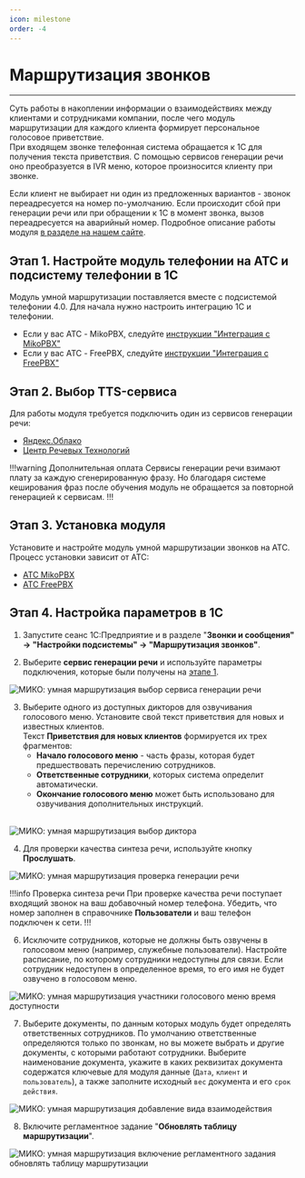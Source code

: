 ```yaml
---
icon: milestone
order: -4
---
```

# Маршрутизация звонков
---
Суть работы в накоплении информации о взаимодействиях между клиентами и сотрудниками компании, после чего модуль маршрутизации для каждого клиента формирует персональное голосовое приветствие. <br> При входящем звонке телефонная система обращается к 1С для получения текста приветствия. С помощью сервисов генерации речи оно преобразуется в IVR меню, которое произносится клиенту при звонке.  

Если клиент не выбирает ни один из предложенных вариантов - звонок переадресуется на номер по-умолчанию. Если происходит сбой при генерации речи или при обращении к 1С в момент звонка, вызов переадресуется на аварийный номер.
Подробное описание работы модуля [в разделе на нашем сайте](https://telefon.miko.ru/products/smart-transfer/).

## Этап 1. Настройте модуль телефонии на АТС и подсистему телефонии в 1С
Модуль умной маршрутизации поставляется вместе с подсистемой телефонии 4.0. Для начала нужно настроить интеграцию 1С и телефонии.
- Если у вас АТС - MikoPBX, следуйте [инструкции "Интеграция с MikoPBX"](/get-started/mikopbx)
- Если у вас АТС - FreePBX, следуйте [инструкции "Интеграция с FreePBX"](/get-started/freepbx)

## Этап 2. Выбор TTS-сервиса

Для работы модуля требуется подключить один из сервисов генерации речи:
- [Яндекс.Облако](yandex-tts)
- [Центр Речевых Технологий](crt-tts)

!!!warning Дополнительная оплата
Сервисы генерации речи взимают плату за каждую сгенерированную фразу. Но благодаря системе кеширования фраз после
обучения модуль не обращается за повторной генерацией к сервисам.
!!!

## Этап 3. Установка модуля

Установите и настройте модуль умной маршрутизации звонков на АТС. Процесс установки зависит от АТС:
- [АТС MikoPBX](/user-guides/routing/smart-ivr-miko)
- [АТС FreePBX](/user-guides/routing/smart-ivr-freepbx)

## Этап 4. Настройка параметров в 1С

1. Запустите сеанс 1С:Предприятие и в разделе "**Звонки и сообщения" -> "Настройки подсистемы" -> "Маршрутизация звонков"**.

2. Выберите **сервис генерации речи** и используйте параметры подключения, которые были получены на [этапе 1](#этап-1-настройте-модуль-телефонии-на-атс-и-подсистему-телефонии-в-1с).
   
<img class="miko-shadow img-zoomable"  
    src="/assets/rooting/mod_f_1.gif"
    data-original="/assets/rooting/mod_f_1.gif"
    srcset="/assets/rooting/mod_f_1_prev.gif 1x, /assets/rooting/mod_f_1.gif 2x" 
    alt="МИКО: умная маршрутизация выбор сервиса генерации речи"
/> 

3. Выберите одного из доступных дикторов для озвучивания голосового меню. Установите свой текст приветствия для
   новых и известных клиентов. <br>
   Текст **Приветствия для новых клиентов** формируется их трех фрагментов:
   - **Начало голосового меню** - часть фразы, которая будет предшествовать перечислению сотрудников. 
   - **Ответственные сотрудники**, которых система определит автоматически.
   - **Окончание голосового меню** может быть использовано для озвучивания дополнительных инструкций.
   <br>
   
<img class="miko-shadow img-zoomable"  
    src="/assets/rooting/mod_f_2.gif"
    data-original="/assets/rooting/mod_f_2.gif"
    srcset="/assets/rooting/mod_f_2_prev.gif 1x, /assets/rooting/mod_f_2.gif 2x" 
    alt="МИКО: умная маршрутизация выбор диктора"
/> 

4. Для проверки качества синтеза речи, используйте кнопку **Прослушать**.

<img class="miko-shadow img-zoomable"  
    src="/assets/rooting/dobav_vzaimod.gif"
    data-original="/assets/rooting/dobav_vzaimod.gif"
    srcset="/assets/rooting/dobav_vzaimod_prev.gif 1x, /assets/rooting/dobav_vzaimod.gif 2x" 
    alt="МИКО: умная маршрутизация проверка генерации речи"
/> 
   
   !!!info Проверка синтеза речи
   При проверке качества речи поступает входящий звонок на ваш добавочный номер телефона. Убедить, что номер
   заполнен в справочнике **Пользователи** и ваш телефон подключен к сети. 
   !!!

6. Исключите сотрудников, которые не должны быть озвучены в голосовом меню (например, служебные пользователи).
   Настройте расписание, по которому сотрудники недоступны для связи. Если сотрудник недоступен в определенное время,
   то его имя не будет озвучено в голосовом меню.

<img class="miko-shadow img-zoomable"  
    src="/assets/rooting/mod_f_4.gif"
    data-original="/assets/rooting/mod_f_4.gif"
    srcset="/assets/rooting/mod_f_4_prev.gif 1x, /assets/rooting/mod_f_4.gif 2x" 
    alt="МИКО: умная маршрутизация участники голосового меню время доступности"
/> 
   
7. Выберите документы, по данным которых модуль будет определять ответственных сотрудников. По умолчанию ответственные
   определяются только по звонкам, но вы можете выбрать и другие документы, с которыми работают сотрудники.
   Выберите наименование документа, укажите в каких реквизитах документа содержатся ключевые для модуля данные
   (`Дата`, `клиент` и `пользователь`), а также заполните исходный `вес` документа и его `срок действия`.

<img class="miko-shadow img-zoomable"  
    src="/assets/rooting/dobav_vzaimod.gif"
    data-original="/assets/rooting/dobav_vzaimod.gif"
    srcset="/assets/rooting/dobav_vzaimod_prev.gif 1x, /assets/rooting/dobav_vzaimod.gif 2x" 
    alt="МИКО: умная маршрутизация добавление вида взаимодействия"
/> 

8. Включите регламентное задание "**Обновлять таблицу маршрутизации**".

<img class="miko-shadow img-zoomable"  
    src="/assets/rooting/vkluchenie_reglam_zadan.gif"
    data-original="/assets/rooting/vkluchenie_reglam_zadan.gif"
    srcset="/assets/rooting/vkluchenie_reglam_zadan_prev.gif 1x, /assets/rooting/vkluchenie_reglam_zadan.gif 2x" 
    alt="МИКО: умная маршрутизация включение регламентного задания обновлять таблицу маршрутизации"
/> 
